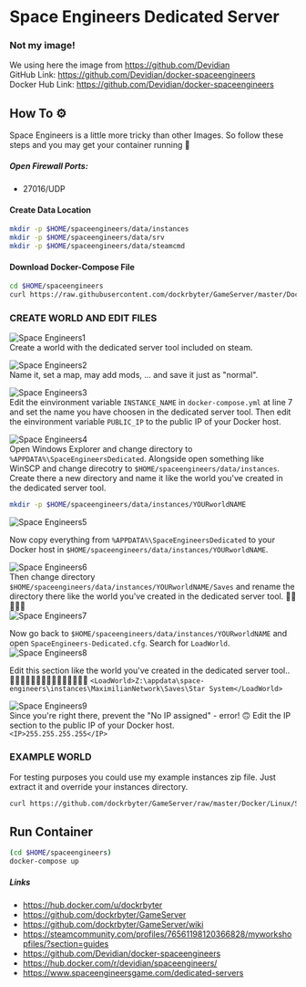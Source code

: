 # Space Engineers Dedicated Server
### Not my image!
We using here the image from https://github.com/Devidian  
GitHub Link:        https://github.com/Devidian/docker-spaceengineers    
Docker Hub Link:    https://github.com/Devidian/docker-spaceengineers  

## How To ⚙️
Space Engineers is a little more tricky than other Images. So follow these steps and you may get your container running 🫠
##### Open Firewall Ports:
 - 27016/UDP

#### Create Data Location
```bash
mkdir -p $HOME/spaceengineers/data/instances
mkdir -p $HOME/spaceengineers/data/srv
mkdir -p $HOME/spaceengineers/data/steamcmd
```

#### Download Docker-Compose File
```bash
cd $HOME/spaceengineers
curl https://raw.githubusercontent.com/dockrbyter/GameServer/master/Docker/Linux/Space%20Engineers/docker-compose.yml docker-compose.yml
```

### CREATE WORLD AND EDIT FILES
![Space Engineers1](https://raw.githubusercontent.com/dockrbyter/GameServer/master/mediacontent/howto/spaceenginers/se2.png)  
Create a world with the dedicated server tool included on steam.

![Space Engineers2](https://raw.githubusercontent.com/dockrbyter/GameServer/master/mediacontent/howto/spaceenginers/se1.png)  
Name it, set a map, may add mods, ... and save it just as "normal".  

![Space Engineers3](https://raw.githubusercontent.com/dockrbyter/GameServer/master/mediacontent/howto/spaceenginers/se3.png)  
Edit the einvironment variable `INSTANCE_NAME` in `docker-compose.yml` at line 7 and set the name you have choosen in the dedicated server tool. Then edit the einvironment variable `PUBLIC_IP` to the public IP of your Docker host.

![Space Engineers4](https://raw.githubusercontent.com/dockrbyter/GameServer/master/mediacontent/howto/spaceenginers/se4.png)  
Open Windows Explorer and change directory to `%APPDATA%\SpaceEngineersDedicated`. Alongside open something like WinSCP and change direcotry to `$HOME/spaceengineers/data/instances`. Create there a new directory and name it like the world you've created in the dedicated server tool.  

```bash
mkdir -p $HOME/spaceengineers/data/instances/YOURworldNAME
```
![Space Engineers5](https://raw.githubusercontent.com/dockrbyter/GameServer/master/mediacontent/howto/spaceenginers/se9.png)  

Now copy everything from `%APPDATA%\SpaceEngineersDedicated` to your Docker host in `$HOME/spaceengineers/data/instances/YOURworldNAME`. 

![Space Engineers6](https://raw.githubusercontent.com/dockrbyter/GameServer/master/mediacontent/howto/spaceenginers/se6.png)  
Then change directory `$HOME/spaceengineers/data/instances/YOURworldNAME/Saves` and rename the directory there like the world you've created in the dedicated server tool. 🫠🫠🫠🫠🥴  
![Space Engineers7](https://raw.githubusercontent.com/dockrbyter/GameServer/master/mediacontent/howto/spaceenginers/se7.png)  

Now go back to `$HOME/spaceengineers/data/instances/YOURworldNAME` and open `SpaceEngineers-Dedicated.cfg`. Search for `LoadWorld`.   
![Space Engineers8](https://raw.githubusercontent.com/dockrbyter/GameServer/master/mediacontent/howto/spaceenginers/se8.png)  

Edit this section like the world you've created in the dedicated server tool.. 🫠🫠🫠🫠🫠🫠🫠🫠🫠🫠🫠🫠🥴🥴🥴
`<LoadWorld>Z:\appdata\space-engineers\instances\MaximilianNetwork\Saves\Star System</LoadWorld>`  

![Space Engineers9](https://raw.githubusercontent.com/dockrbyter/GameServer/master/mediacontent/howto/spaceenginers/se5.png)  
Since you're right there, prevent the "No IP assigned" - error! 🙃 Edit the IP section to the public IP of your Docker host.  
`<IP>255.255.255.255</IP>`  

### EXAMPLE WORLD
For testing purposes you could use my example instances zip file. Just extract it and override your instances directory.  

```bash
curl https://github.com/dockrbyter/GameServer/raw/master/Docker/Linux/Space%20Engineers/instances.zip instances.zip
```

## Run Container
```bash
(cd $HOME/spaceengineers)
docker-compose up
```

##### Links
 - https://hub.docker.com/u/dockrbyter
 - https://github.com/dockrbyter/GameServer
 - https://github.com/dockrbyter/GameServer/wiki
 - https://steamcommunity.com/profiles/76561198120366828/myworkshopfiles/?section=guides
 - https://github.com/Devidian/docker-spaceengineers
 - https://hub.docker.com/r/devidian/spaceengineers/
 - https://www.spaceengineersgame.com/dedicated-servers

